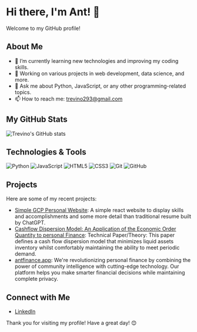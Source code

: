 # Hi there, I'm Ant! 👋

Welcome to my GitHub profile!

## About Me

- 🌱 I’m currently learning new technologies and improving my coding skills.
- 💼 Working on various projects in web development, data science, and more.
- 💬 Ask me about Python, JavaScript, or any other programming-related topics.
- 📫 How to reach me: trevino293@gmail.com

## My GitHub Stats

![Trevino's GitHub stats](https://github-readme-stats.vercel.app/api?username=trevino293&show_icons=true&theme=radical)

## Technologies & Tools

![Python](https://img.shields.io/badge/-Python-333333?style=flat&logo=python)
![JavaScript](https://img.shields.io/badge/-JavaScript-333333?style=flat&logo=javascript)
![HTML5](https://img.shields.io/badge/-HTML5-333333?style=flat&logo=html5)
![CSS3](https://img.shields.io/badge/-CSS3-333333?style=flat&logo=css3)
![Git](https://img.shields.io/badge/-Git-333333?style=flat&logo=git)
![GitHub](https://img.shields.io/badge/-GitHub-333333?style=flat&logo=github)

## Projects

Here are some of my recent projects:

- [Simple GCP Personal Website](https://github.com/trevino293/react-professional-website-ChatGPT): A simple react website to display skills and accomplishments and some more detail than traditional resume built by ChatGPT.
- [Cashflow Dispersion Model: An Application of the Economic Order Quantity to personal Finance](https://github.com/trevino293/CFD/blob/main/CFD.pdf): Technical Paper/Theory: This paper defines a cash flow dispersion model that minimizes liquid assets inventory whilst comfortably maintaining the ability to meet periodic demand.
- [antfinance.app](www.antfinance.app/colony-preview): We're revolutionizing personal finance by combining the power of community intelligence with cutting-edge technology. Our platform helps you make smarter financial decisions while maintaining complete privacy.

## Connect with Me

- [LinkedIn](https://www.linkedin.com/in/anthony-trevinoo)

Thank you for visiting my profile! Have a great day! 😊
